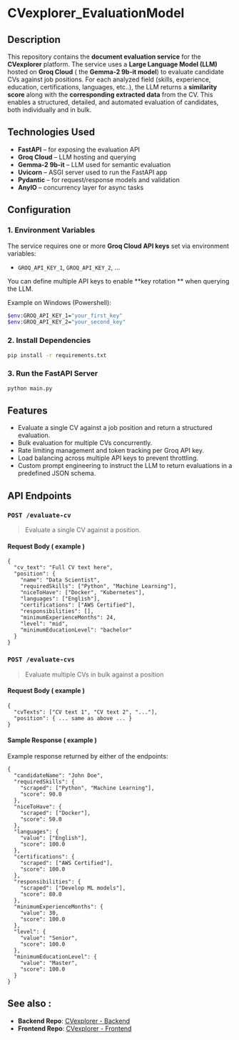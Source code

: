 # CVexplorer_EvaluationModel

## Description
This repository contains the **document evaluation service** for the **CVexplorer** platform. The service uses a **Large Language Model (LLM)** hosted on **Groq Cloud** ( the **Gemma-2 9b-it model**) to evaluate candidate CVs against job positions. For each analyzed field (skills, experience, education, certifications, languages, etc..), the LLM returns a **similarity score** along with the **corresponding extracted data** from the CV. This enables a structured, detailed, and automated evaluation of candidates, both individually and in bulk.


## Technologies Used
- **FastAPI** – for exposing the evaluation API
- **Groq Cloud** – LLM hosting and querying
- **Gemma-2 9b-it** – LLM used for semantic evaluation
- **Uvicorn** – ASGI server used to run the FastAPI app
- **Pydantic** – for request/response models and validation
- **AnyIO** – concurrency layer for async tasks

## Configuration
### 1. Environment Variables

The service requires one or more **Groq Cloud API keys** set via environment variables:

- `GROQ_API_KEY_1`, `GROQ_API_KEY_2`, ...

You can define multiple API keys to enable **key rotation ** when querying the LLM.

Example on Windows (Powershell):
```bash
$env:GROQ_API_KEY_1="your_first_key"
$env:GROQ_API_KEY_2="your_second_key"
```

### 2. Install Dependencies
```bash
pip install -r requirements.txt
```
### 3. Run the FastAPI Server

```bash
python main.py
```

## Features

- Evaluate a single CV against a job position and return a structured evaluation.
- Bulk evaluation for multiple CVs concurrently.
- Rate limiting management and token tracking per Groq API key.
- Load balancing across multiple API keys to prevent throttling.
- Custom prompt engineering to instruct the LLM to return evaluations in a predefined JSON schema.

## API Endpoints

### ```POST /evaluate-cv```
> Evaluate a single CV against a position.

#### Request Body ( example )

```
{
  "cv_text": "Full CV text here",
  "position": {
    "name": "Data Scientist",
    "requiredSkills": ["Python", "Machine Learning"],
    "niceToHave": ["Docker", "Kubernetes"],
    "languages": ["English"],
    "certifications": ["AWS Certified"],
    "responsibilities": [],
    "minimumExperienceMonths": 24,
    "level": "mid",
    "minimumEducationLevel": "bachelor"
  }
}
```

### ```POST /evaluate-cvs```
> Evaluate multiple CVs in bulk against a position

#### Request Body ( example )

```
{
  "cvTexts": ["CV text 1", "CV text 2", "..."],
  "position": { ... same as above ... }
}
```

#### Sample Response ( example )
Example response returned by either of the endpoints:
```
{
  "candidateName": "John Doe",
  "requiredSkills": {
    "scraped": ["Python", "Machine Learning"],
    "score": 90.0
  },
  "niceToHave": {
    "scraped": ["Docker"],
    "score": 50.0
  },
  "languages": {
    "value": ["English"],
    "score": 100.0
  },
  "certifications": {
    "scraped": ["AWS Certified"],
    "score": 100.0
  },
  "responsibilities": {
    "scraped": ["Develop ML models"],
    "score": 80.0
  },
  "minimumExperienceMonths": {
    "value": 30,
    "score": 100.0
  },
  "level": {
    "value": "Senior",
    "score": 100.0
  },
  "minimumEducationLevel": {
    "value": "Master",
    "score": 100.0
  }
}

```

## See also :

- **Backend Repo**: [CVexplorer - Backend](https://github.com/Tudorr02/CVexplorer_Backend)
- **Frontend Repo**: [CVexplorer - Frontend](https://github.com/Tudorr02/CVexplorer_Frontend)

